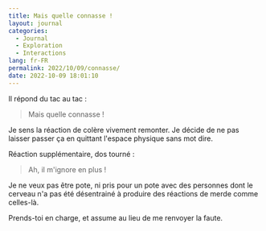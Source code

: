 ```yaml
---
title: Mais quelle connasse !
layout: journal
categories:
  - Journal
  - Exploration
  - Interactions
lang: fr-FR
permalink: 2022/10/09/connasse/
date: 2022-10-09 18:01:10
---
```


Il répond du tac au tac :

> Mais quelle connasse !

Je sens la réaction de colère vivement remonter. Je décide de ne pas laisser passer ça en quittant l'espace physique sans mot dire.

Réaction supplémentaire, dos tourné :

> Ah, il m'ignore en plus !

Je ne veux pas être pote, ni pris pour un pote avec des personnes dont le cerveau n'a pas été désentrainé à produire des réactions de merde comme celles-là.

Prends-toi en charge, et assume au lieu de me renvoyer la faute.